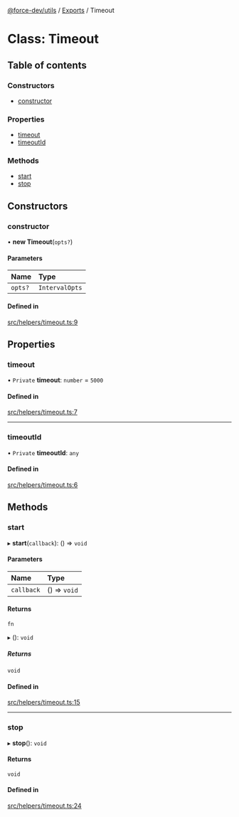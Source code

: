 [@force-dev/utils](../README.md) / [Exports](../modules.md) / Timeout

# Class: Timeout

## Table of contents

### Constructors

- [constructor](Timeout.md#constructor)

### Properties

- [timeout](Timeout.md#timeout)
- [timeoutId](Timeout.md#timeoutid)

### Methods

- [start](Timeout.md#start)
- [stop](Timeout.md#stop)

## Constructors

### constructor

• **new Timeout**(`opts?`)

#### Parameters

| Name | Type |
| :------ | :------ |
| `opts?` | `IntervalOpts` |

#### Defined in

[src/helpers/timeout.ts:9](https://github.com/epifanovmd/utils/blob/fdca100/src/helpers/timeout.ts#L9)

## Properties

### timeout

• `Private` **timeout**: `number` = `5000`

#### Defined in

[src/helpers/timeout.ts:7](https://github.com/epifanovmd/utils/blob/fdca100/src/helpers/timeout.ts#L7)

___

### timeoutId

• `Private` **timeoutId**: `any`

#### Defined in

[src/helpers/timeout.ts:6](https://github.com/epifanovmd/utils/blob/fdca100/src/helpers/timeout.ts#L6)

## Methods

### start

▸ **start**(`callback`): () => `void`

#### Parameters

| Name | Type |
| :------ | :------ |
| `callback` | () => `void` |

#### Returns

`fn`

▸ (): `void`

##### Returns

`void`

#### Defined in

[src/helpers/timeout.ts:15](https://github.com/epifanovmd/utils/blob/fdca100/src/helpers/timeout.ts#L15)

___

### stop

▸ **stop**(): `void`

#### Returns

`void`

#### Defined in

[src/helpers/timeout.ts:24](https://github.com/epifanovmd/utils/blob/fdca100/src/helpers/timeout.ts#L24)
